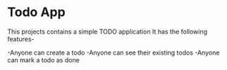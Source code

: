 # Todo App

This projects contains a simple TODO application 
It has the following features-


-Anyone can create a todo
-Anyone can see their existing todos
-Anyone can mark a todo as done
